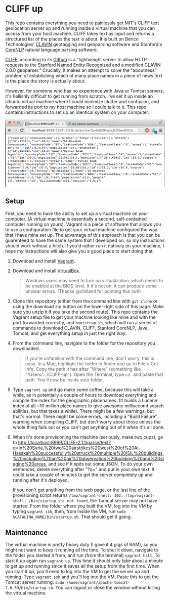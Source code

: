 CLIFF up
=========

This repo contains everything you need to painlessly get MIT's CLIFF
text geolocation server up and running inside a virtual machine that you can access
from your host machine. CLIFF takes text as input and returns a structured list
of the places the text is about. It is built on Berico Technologies'
[CLAVIN](https://github.com/Berico-Technologies/CLAVIN) geotagging and
geoparsing software and Stanford's
[CoreNLP](http://nlp.stanford.edu/software/corenlp.shtml) natural language
parsing software.

[CLIFF](http://cliff.mediameter.org/), according to its
[Github](https://github.com/c4fcm/CLIFF) is a "lightweight server to allow HTTP
requests to the Stanford Named Entity Recognized and a modified CLAVIN 2.0.0
geoparser." Crucially, it makes an attempt to solve the "aboutness" problem
of establishing which of many place names in a piece of news text is the place
the story is actually about.

However, for someone who has no experience with Java or Tomcat servers, it's
hellishly difficult to get running from scratch. I've set it up inside an
Ubuntu virtual machine where I could minimize clutter and confusion, and
forwarded its port to my host machine so I could talk to it. This repo contains
instructions to set up an identical system on your computer.

![Screenshot of CLIFF on a localhost](Motivational_screenshot.png)

Setup
--------

First, you need to have the ability to set up a virtual machine on your
computer. (A virtual machine is essentially a second, self-contained computer
running on yours). Vagrant is a piece of software that allows you to use a
configuration file to get your virtual machine configured the way that I have
mine set up. The advantage of this approach is that you can be guarenteed to
have the same system that I developed on, so my instructions should work
without a hitch. If you'd rather run it natively on your machine, I hope my
instructions will also give you a good place to start doing that.

1. Download and install [Vagrant](https://docs.vagrantup.com/v2/installation/).

2. Download and install [VirtualBox](https://www.virtualbox.org/wiki/Downloads).

   > Windows users may need to turn on virtualization, which needs to be
   > enabled at the BIOS level. If it's not on, it can produce some unclear
   > errors. (Thanks @chilland for pointing this out!)

3. Clone this repository (either from the command line with `git clone` or
   using the download zip button on the lower right side of this page. Make
   sure you unzip it if you take the second route). This repo contains the
   Vagrant setup file to get your machine looking like mine and with the port
   forwarded correctly, and `bootstrap.sh`, which will run a series of commands
   to download CLAVIN, CLIFF, Stanford CoreNLP, Java, Tomcat, and get
   everything setup in just the right way.

4. From the command line, navigate to the folder for the repository you
   downloaded. 
   
   > If you're unfamiliar with the command line, don't worry, this
   > is easy. In a Mac, highlight the folder in finder and go to File > Get Info.
   > Copy the path it has after "Where" (something like "/Users/.../CLIFF-up").
   > Open the Terminal, type `cd ` and paste that path. You'll now be inside your
   > folder.

5.  Type `vagrant up` and go make some coffee, because this will take a while,
     as in potentially a couple of hours to download everything and compile the
     index for the geographic placenames. (It builds a Lucene index of all ~10
     million place names to give awesome millisecond search abilities, but that
     takes a while). There might be a few warnings, but that's normal. There
     might be some errors, including a "Build Failure" warning when compiling
     CLIFF, but don't worry about those unless the whole thing fails out or you
     can't get anything out of it when it's all done.

6. When it's done provisioning the machine (seriously, make two cups), go to
   <http://localhost:8999/CLIFF-2.1.1/parse/text?q=In%20Syria,%20two%20airstrikes%20west%20of%20Al-Hasakah%20successfully%20struck%20multiple%20ISIL%20buildings,%20including%20an%20air%20observation%20building%20and%20staging%20areas.>
   and see if it spits out some JSON.  To do your own sentences, delete
   everything after "?q=" and put in your own text. It could take a couple of
   minutes to get the server completely up and running after it's deployed.

   If you don't get anything from the web page, or the last line of the
   provisioning script returns `/tmp/vagrant-shell: 102: /tmp/vagrant-shell:
   /bin/startup.sh: not found`, the Tomcat server may not have started. From
   the folder where you built the VM, log into the VM by typing `vagrant ssh`,
   then, from inside the VM, run `sudo $CATALINA_HOME/bin/startup.sh`. That
   should get it going.

Maintenance 
-------- 

The virtual machine is pretty heavy duty (I gave it 4 gigs
of RAM), so you might not want to keep it running all the time. To shut it
down, navigate to the folder you started it from, and run (from the terminal)
`vagrant halt`. To start it up again run `vagrant up`. This time it should only
take about a minute to get up and running since it saves all the setup from the
first time. When you start it up, you'll need to log into the VM to get the
server up and running. Type `vagrant ssh` and you'll log into the VM. Paste
this to get the Tomcat server running: `sudo
/home/vagrant/apache-tomcat-7.0.59/bin/startup.sh`. You can logout or close the
window without killing the virtual machine.




